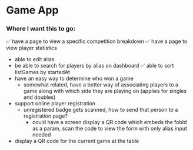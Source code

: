 # Game App


### Where I want this to go:
✅ have a page to view a specific competition breakdown
✅ have a page to view player statistics
  - able to edit alias
- be able to search for players by alias on dashboard
✅ able to sort listGames by startedAt
- have an easy way to determine who won a game
  - somewhat related, have a better way of associating players to a game along with which side they are playing on (applies for singles and doubles)
- support online player registration
  - unregistered badge gets scanned, how to send that person to a registration page?
    - could have a screen display a QR code which embeds the fobId as a param, scan the code to view the form with only alias input needed
- display a QR code for the current game at the table
